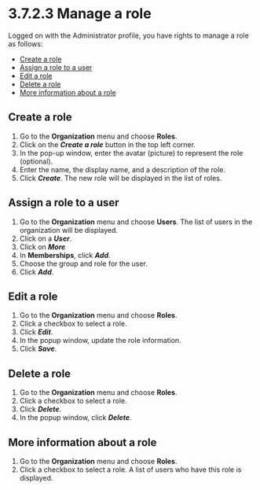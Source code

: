 # 3.7.2.3 Manage a role

Logged on with the Administrator profile, you have rights to manage a role as follows:

* [Create a role](#createarole)
* [Assign a role to a user](#assignarole)
* [Edit a role](#editarole)
* [Delete a role](#deletearole)
* [More information about a role](#moreinfo)

## Create a role

1. Go to the **Organization** menu and choose **Roles**.
2. Click on the _**Create a role**_ button in the top left corner.
3. In the pop-up window, enter the avatar (picture) to represent the role (optional).
4. Enter the name, the display name, and a description of the role.
5. Click _**Create**_. The new role will be displayed in the list of roles.

## Assign a role to a user

1. Go to the **Organization** menu and choose **Users**. The list of users in the organization will be displayed.
2. Click on a _**User**_.
3. Click on _**More**_
4. In **Memberships**, click _**Add**_.
5. Choose the group and role for the user.
6. Click _**Add**_.

## Edit a role

1. Go to the **Organization** menu and choose **Roles**.
2. Click a checkbox to select a role.
3. Click _**Edit**_.
4. In the popup window, update the role information.
5. Click _**Save**_.

## Delete a role

1. Go to the **Organization** menu and choose **Roles**.
2. Click a checkbox to select a role.
3. Click _**Delete**_.
4. In the popup window, click _**Delete**_.

## More information about a role

1. Go to the **Organization** menu and choose **Roles**.
2. Click a checkbox to select a role. A list of users who have this role is displayed.